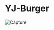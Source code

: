 # YJ-Burger

![Capture](https://user-images.githubusercontent.com/45250100/56453362-7b8ce000-630f-11e9-84f3-ad51acb47e19.JPG)

